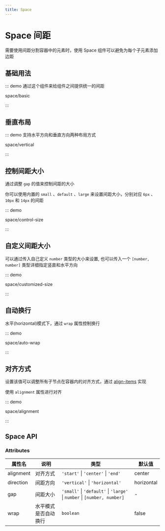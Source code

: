 ```yaml
---
title: Space
---
```


# Space 间距

需要使用间距分割容器中的元素时，使用 Space 组件可以避免为每个子元素添加边距

## 基础用法

::: demo 通过这个组件来给组件之间提供统一的间距

space/basic

:::

## 垂直布局

::: demo 支持水平方向和垂直方向两种布局方式

space/vertical

:::

## 控制间距大小

通过调整 `gap` 的值来控制间距的大小

你可以使用内置的 `small` 、`default` 、`large` 来设置间距大小，分别对应 `6px` 、`10px` 和 `14px` 的间距

::: demo

space/control-size

:::

## 自定义间距大小

可以通过传入自己定义 `number` 类型的大小来设置, 也可以传入一个 `[number, number]` 类型详细指定竖直和水平方向

::: demo

space/customized-size

:::

## 自动换行

水平(horizontal)模式下，通过 `wrap` 属性控制换行

::: demo

space/auto-wrap

:::

## 对齐方式

设置该值可以调整所有子节点在容器内的对齐方式，通过 [align-items](https://developer.mozilla.org/zh-CN/docs/Web/CSS/align-items) 实现

使用 `alignment` 属性进行对齐

::: demo

space/alignment

:::

## Space API

### Attributes

| 属性名    | 说明                 | 类型                                                                    | 默认值     |
| --------- | -------------------- | ----------------------------------------------------------------------- | ---------- |
| alignment | 对齐方式             | `'start'` \| `'center'` \| `'end'`                                      | center     |
| direction | 间距方向             | `'vertical'` \| `'horizontal'`                                          | horizontal |
| gap       | 间距大小             | `'small'` \| `'default'` \| `'large'` \| `number` \| `[number, number]` | -          |
| wrap      | 水平模式是否自动换行 | `boolean`                                                               | false      |
